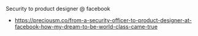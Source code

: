 Security to product designer @ facebook
- https://preciousm.co/from-a-security-officer-to-product-designer-at-facebook-how-my-dream-to-be-world-class-came-true
